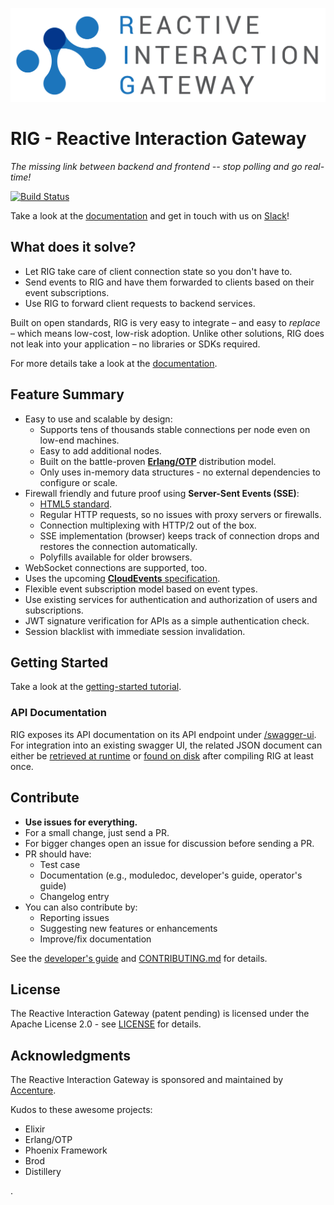 ![Logo](./logo/Reactive-Interaction-Gateway-logo-cropped.png)

# RIG - Reactive Interaction Gateway

_The missing link between backend and frontend -- stop polling and go real-time!_

[![Build Status](https://travis-ci.org/Accenture/reactive-interaction-gateway.svg?branch=master)](https://travis-ci.org/Accenture/reactive-interaction-gateway)

Take a look at the [documentation](https://accenture.github.io/reactive-interaction-gateway/docs/getting-started.html) and get in touch with us on [Slack](https://rig-opensource.slack.com)!

## What does it solve?

- Let RIG take care of client connection state so you don't have to.
- Send events to RIG and have them forwarded to clients based on their event subscriptions.
- Use RIG to forward client requests to backend services.

<!-- You want UI updates without delay, "real time". However, handling connections to thousands of frontend instances concurrently is not only hard to implement in a scalable way – it also makes it very hard (impossible?) to upgrade your service without losing those connections. And in a microservice environment, which service should manage those connections? -->

<!-- Instead, let the Reactive Interaction Gateway (RIG) handle those connections for you. RIG is designed for scalability and allows you to focus on more important things. Backend (micro)services no longer have to care about connection state, which allows them to be stateless. Having stateless services enables many things, including DevOps practices, rolling updates and auto-scaling. RIG is built for consuming events from message brokers like Kafka and Kinesis, but it also supports submitting events using HTTP POST, which is great for testing and low-traffic scenarios. -->

Built on open standards, RIG is very easy to integrate – and easy to _replace_ – which means low-cost, low-risk adoption. Unlike other solutions, RIG does not leak into your application – no libraries or SDKs required.

<!-- RIG also comes with a basic API gateway implementation, enabling effective two-way communication between your services and your frontends. -->

For more details take a look at the [documentation](https://accenture.github.io/reactive-interaction-gateway/docs/the-big-picture.html).

## Feature Summary

- Easy to use and scalable by design:
  - Supports tens of thousands stable connections per node even on low-end machines.
  - Easy to add additional nodes.
  - Built on the battle-proven [**Erlang/OTP**](http://www.erlang.org/) distribution model.
  - Only uses in-memory data structures - no external dependencies to configure or scale.
- Firewall friendly and future proof using **Server-Sent Events (SSE)**:
  - [HTML5 standard](https://html.spec.whatwg.org/multipage/server-sent-events.html#server-sent-events).
  - Regular HTTP requests, so no issues with proxy servers or firewalls.
  - Connection multiplexing with HTTP/2 out of the box.
  - SSE implementation (browser) keeps track of connection drops and restores the connection automatically.
  - Polyfills available for older browsers.
- WebSocket connections are supported, too.
- Uses the upcoming [**CloudEvents** specification](https://cloudevents.io/).
- Flexible event subscription model based on event types.
- Use existing services for authentication and authorization of users and subscriptions.
- JWT signature verification for APIs as a simple authentication check.
- Session blacklist with immediate session invalidation.

## Getting Started

Take a look at the [getting-started tutorial](https://accenture.github.io/reactive-interaction-gateway/docs/getting-started.html).

### API Documentation

RIG exposes its API documentation on its API endpoint under [/swagger-ui](http://localhost:4010/swagger-ui). For integration into an existing swagger UI, the related JSON document can either be [retrieved at runtime](http://localhost:4010/swagger-ui/rig_api_swagger.json) or [found on disk](./apps/rig_api/priv/static/rig_api_swagger.json) after compiling RIG at least once.

## Contribute

- **Use issues for everything.**
- For a small change, just send a PR.
- For bigger changes open an issue for discussion before sending a PR.
- PR should have:
  - Test case
  - Documentation (e.g., moduledoc, developer's guide, operator's guide)
  - Changelog entry
- You can also contribute by:
  - Reporting issues
  - Suggesting new features or enhancements
  - Improve/fix documentation

See the [developer's guide](https://accenture.github.io/reactive-interaction-gateway/docs/rig-dev-guide.html) and [CONTRIBUTING.md](./CONTRIBUTING.md) for details.

## License

The Reactive Interaction Gateway (patent pending) is licensed under the Apache License 2.0 - see
[LICENSE](LICENSE) for details.

## Acknowledgments

The Reactive Interaction Gateway is sponsored and maintained by [Accenture](https://accenture.github.io/).

Kudos to these awesome projects:

- Elixir
- Erlang/OTP
- Phoenix Framework
- Brod
- Distillery

.
